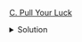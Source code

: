 [C. Pull Your Luck](https://codeforces.com/contest/1804/problem/C)

<details><summary>Solution</summary>

![](../../../assets/1804C.png)

</details>
